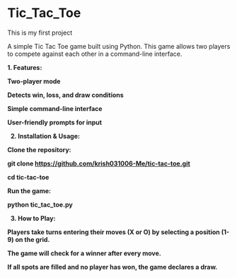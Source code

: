 # Tic_Tac_Toe
This is my first project

A simple Tic Tac Toe game built using Python. This game allows two players to compete against each other in a command-line interface.

<b>1. Features:<b>

  Two-player mode

  Detects win, loss, and draw conditions

  Simple command-line interface

  User-friendly prompts for input

2. Installation & Usage:

  Clone the repository:

  git clone https://github.com/krish031006-Me/tic-tac-toe.git
  
  cd tic-tac-toe

  Run the game:

  python tic_tac_toe.py


3. How to Play:

  Players take turns entering their moves (X or O) by selecting a position (1-9) on the grid.

  The game will check for a winner after every move.

  If all spots are filled and no player has won, the game declares a draw.
